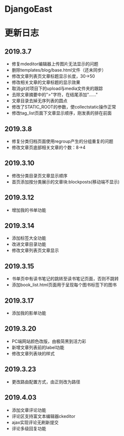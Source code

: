 # DjangoEast
# 更新日志
## 2019.3.7
- 修复mdeditor编辑器上传图片无法显示的问题
- 删除templates/blog/base.html文件（还未同步）
- 修改文章列表页文章标题显示长度，30→50
- 修改相关文章的文章标题的显示效果
- 取消git对项目下的upload与media文件夹的跟踪
- 去除文章摘要中的">"字符，在结尾添加"......"
- 文章目录去掉无序列表的圆点
- 修改了STATIC_ROOT的参数，使collectstatic操作正常
- 修改tag_list页面下文章显示顺序，刚发表的排在前面

## 2019.3.8
- 修复分类归档页面使用regroup产生的分组重复的问题
- 修改文章页底部相关文章的个数：8→4

## 2019.3.10
- 修改分类目录页文章显示顺序
- 首页添加按分类展示的文章块:blockposts(移动端不显示)

## 2019.3.12
- 增加我的书单功能

## 2019.3.14
- 添加标签大全功能
- 改进文章目录功能
- 修改文章列表页文章显示

## 2019.3.15
- 书单页中有读书笔记的跳转至读书笔记页面，否则不跳转
- 添加book_list.html页面用于呈现每个图书标签下的图书

## 2019.3.17
- 添加我的影单功能

## 2019.3.20
- PC端网站颜色改版，由极简黑到活力彩
- 新增文章列表前的label功能
- 修改文章列表块的样式

## 2019.3.23
- 更改路由配置方式，由正则改为路径

## 2019.4.03
- 添加文章评论功能
- 评论区支持富文本编辑器ckeditor
- ajax实现评论无刷新提交
- 评论多级回复功能